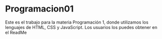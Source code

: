 # Programacion01
Este es el trabajo para la materia Programación 1, donde utilizamos los lenguajes de HTML, CSS y JavaScript. Los usuarios los puedes obtener en el ReadMe
